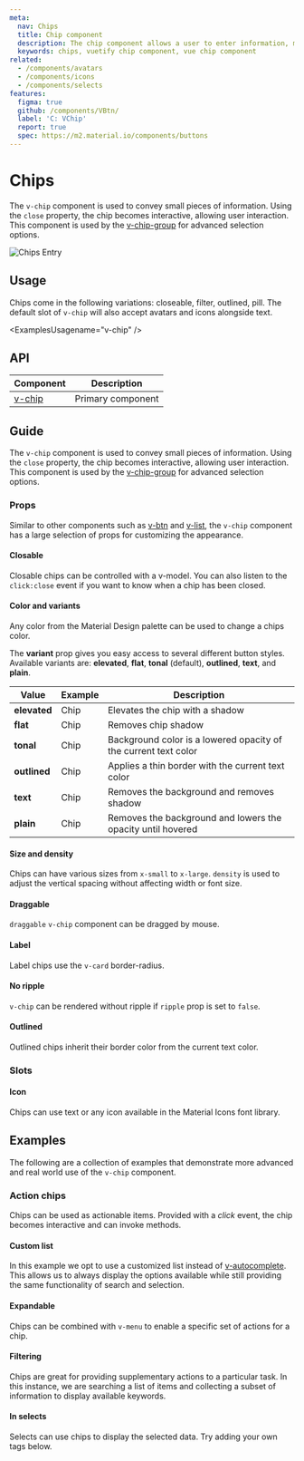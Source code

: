 ```yaml
---
meta:
  nav: Chips
  title: Chip component
  description: The chip component allows a user to enter information, make selections, filter content or trigger actions.
  keywords: chips, vuetify chip component, vue chip component
related:
  - /components/avatars
  - /components/icons
  - /components/selects
features:
  figma: true
  github: /components/VBtn/
  label: 'C: VChip'
  report: true
  spec: https://m2.material.io/components/buttons
---
```


# Chips

The `v-chip` component is used to convey small pieces of information. Using the `close` property, the chip becomes interactive, allowing user interaction. This component is used by the [v-chip-group](/components/chip-groups) for advanced selection options.

![Chips Entry](https://cdn.vuetifyjs.com/docs/images/components/v-chip/v-chip-entry.png)

<PageFeatures />

## Usage

Chips come in the following variations: closeable, filter, outlined, pill. The default slot of `v-chip` will also accept avatars and icons alongside text.

<ExamplesUsagename="v-chip" />

<PromotedEntry />

## API

| Component | Description |
| - | - |
| [v-chip](/api/v-chip/) | Primary component |

<ApiInline hide-links />

## Guide

The `v-chip` component is used to convey small pieces of information. Using the `close` property, the chip becomes interactive, allowing user interaction. This component is used by the [v-chip-group](/components/chip-groups) for advanced selection options.

### Props

Similar to other components such as [v-btn](/components/buttons/) and [v-list](/components/lists/), the `v-chip` component has a large selection of props for customizing the appearance.

#### Closable

Closable chips can be controlled with a v-model. You can also listen to the `click:close` event if you want to know when a chip has been closed.

<ExamplesExample file="v-chip/prop-closable" />

#### Color and variants

Any color from the Material Design palette can be used to change a chips color.

<ExamplesExample file="v-chip/prop-colored" />

The **variant** prop gives you easy access to several different button styles. Available variants are: **elevated**, **flat**, **tonal** (default), **outlined**, **text**, and **plain**.

| Value        | Example                                                  | Description                                                     |
|--------------|----------------------------------------------------------|-----------------------------------------------------------------|
| **elevated** | <v-chip color="primary" variant="elevated">Chip</v-chip> | Elevates the chip with a shadow                               |
| **flat**     | <v-chip color="primary" variant="flat">Chip</v-chip>     | Removes chip shadow                                           |
| **tonal**    | <v-chip color="primary" variant="tonal">Chip</v-chip>    | Background color is a lowered opacity of the current text color |
| **outlined** | <v-chip color="primary" variant="outlined">Chip</v-chip> | Applies a thin border with the current text color               |
| **text**     | <v-chip color="primary" variant="text">Chip</v-chip>     | Removes the background and removes shadow                       |
| **plain**    | <v-chip color="primary" variant="plain">Chip</v-chip>    | Removes the background and lowers the opacity until hovered     |

#### Size and density

Chips can have various sizes from `x-small` to `x-large`. `density` is used to adjust the vertical spacing without affecting width or font size.

<ExamplesExample file="v-chip/prop-sizes" />

#### Draggable

`draggable` `v-chip` component can be dragged by mouse.

<ExamplesExample file="v-chip/prop-draggable" />

#### Label

Label chips use the `v-card` border-radius.

<ExamplesExample file="v-chip/prop-label" />

#### No ripple

`v-chip` can be rendered without ripple if `ripple` prop is set to `false`.

<ExamplesExample file="v-chip/prop-no-ripple" />

#### Outlined

Outlined chips inherit their border color from the current text color.

<ExamplesExample file="v-chip/prop-outlined" />

### Slots

#### Icon

Chips can use text or any icon available in the Material Icons font library.

<ExamplesExample file="v-chip/slot-icon" />

## Examples

The following are a collection of examples that demonstrate more advanced and real world use of the `v-chip` component.

### Action chips

Chips can be used as actionable items. Provided with a _click_ event, the chip becomes interactive and can invoke methods.

<ExamplesExample file="v-chip/event-action-chips" />

#### Custom list

In this example we opt to use a customized list instead of [v-autocomplete](/components/autocompletes). This allows us to always display the options available while still providing the same functionality of search and selection.

<ExamplesExample file="v-chip/misc-custom-list" />

#### Expandable

Chips can be combined with `v-menu` to enable a specific set of actions for a chip.

<ExamplesExample file="v-chip/misc-expandable" />

#### Filtering

Chips are great for providing supplementary actions to a particular task. In this instance, we are searching a list of items and collecting a subset of information to display available keywords.

<ExamplesExample file="v-chip/misc-filtering" />

#### In selects

Selects can use chips to display the selected data. Try adding your own tags below.

<ExamplesExample file="v-chip/misc-in-selects" />

